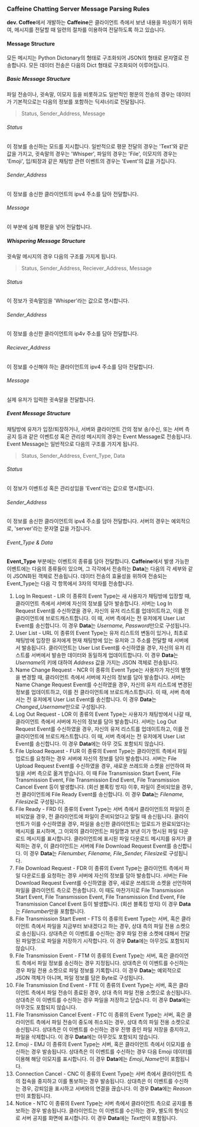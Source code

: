 ### Caffeine Chatting Server Message Parsing Rules
 **dev. Coffee**에서 개발하는 **Caffeine**은 클라이언트 측에서 보낸 내용을 파싱하기 위하여, 메시지를 전달할 때 일련의 절차를 이용하여 전달하도록 하고 있습니다.

#### Message Structure
 모든 메시지는 Python Dictonary의 형태로 구조화되어 JSON의 형태로 문자열로 전송합니다. 모든 데이터 전송은 다음의 Dict 형태로 구조화되어 이루어집니다.

##### Basic Message Structure
 파일 전송이나, 귓속말, 이모지 등을 비롯하고도 일반적인 평문의 전송의 경우는 데이터가 기본적으로는 다음의 정보를 포함하는 딕셔너리로 전달됩니다.
 > Status, Sender_Address, Message
 ###### Status
  이 정보를 송신하는 모드를 지시합니다. 일반적으로 평문 전달의 경우는 'Text'와 같은 값을 가지고, 귓속말의 경우는 'Whisper', 파일의 경우는 'File', 이모지의 경우는 'Emoji', 입/퇴장과 같은 채팅방 관련 이벤트의 경우는 'Event'의 값을 가집니다.
 ###### Sender_Address
  이 정보를 송신한 클라이언트의 ipv4 주소를 담아 전달합니다.
 ###### Message
  이 부분에 실제 평문을 넣어 전달합니다.

##### Whispering Message Structure
 귓속말 메시지의 경우 다음의 구조를 가지게 됩니다.
 > Status, Sender_Address, Reciever_Address, Message
 ###### Status
  이 정보가 귓속말임을 'Whisper'라는 값으로 명시합니다.
 ###### Sender_Address
  이 정보를 송신한 클라이언트의 ip4v 주소를 담아 전달합니다.
 ###### Reciever_Address
  이 정보를 수신해야 하는 클라이언트의 ipv4 주소를 담아 전달합니다.
 ###### Message
  실제 유저가 입력한 귓속말을 전달합니다.

##### Event Message Structure
 채팅방에 유저가 입장/퇴장하거나, 서버와 클라이언트 간의 정보 송/수신, 또는 서버 측 공지 등과 같은 이벤트성 혹은 관리성 메시지의 경우는 Event Message로 전송됩니다. Event Message는 일반적으로 다음의 구조를 가지게 됩니다.
 > Status, Sender_Address, Event_Type, Data
 ###### Status
  이 정보가 이벤트성 혹은 관리성임을 'Event'라는 값으로 명시합니다.
 ###### Sender_Address
  이 정보를 송신한 클라이언트의 ipv4 주소를 담아 전달합니다. 서버의 경우는 예외적으로, 'server'라는 문자열 값을 가집니다.
 ###### Event_Type & Data
  **Event_Type** 부분에는 이벤트의 종류를 담아 전달합니다. **Caffeine**에서 발생 가능한 이벤트에는 다음의 종류들이 있으며, 그 각각에서 전송하는 **Data**는 다음의 각 세부와 같이 JSON화된 객체로 전송됩니다. 데이터 전송의 효율성을 위하여 전송되는 Event_Type는 다음 각 항목에서 3자의 약자를 전송합니다.
  1. Log In Request - LIR
      이 종류의 Event Type는 새 사용자가 채팅방에 입장할 때, 클라이언트 측에서 서버에 자신의 정보를 담아 발송합니다. 서버는 Log In Request Event를 수신하였을 경우, 자신의 유저 리스트를 업데이트하고, 이를 전 클라이언트에 브로드캐스트합니다. 이 때, 서버 측에서는 전 유저에게 User List Event를 송신합니다. 이 경우 **Data**는 *Username, Password*만으로 구성됩니다.
  2. User List - URL
      이 종류의 Event Type는 유저 리스트의 변동이 있거나, 최초로 채팅방에 입장한 유저에게 현재 채팅방에 있는 유저와 그 주소를 전달할 때 서버에서 발송됩니다. 클라이언트는 User List Event를 수신하였을 경우, 자신의 유저 리스트를 서버에서 발송한 데이터와 동일하게 업데이트합니다. 이 경우 **Data**는 *Username*의 키에 대하여 *Address* 값을 가지는 JSON 객체로 전송됩니다.
  3. Name Change Request - NCR
      이 종류의 Event Type는 사용자가 자신의 별명을 변경할 때, 클라이언트 측에서 서버에 자신의 정보를 담아 발송합니다. 서버는 Name Change Request Event를 수신하였을 경우, 자신의 유저 리스트에 변경된 정보를 업데이트하고, 이를 전 클라이언트에 브로드캐스트합니다. 이 때, 서버 측에서는 전 유저에게 User List Event를 송신합니다. 이 경우 **Data**는 *Changed_Username*만으로 구성됩니다.
  4. Log Out Request - LOR
      이 종류의 Event Type는 사용자가 채팅방에서 나갈 때, 클라이언트 측에서 서버에 자신의 정보를 담아 발송합니다. 서버는 Log Out Request Event를 수신하였을 경우, 자신의 유저 리스트를 업데이트하고, 이를 전 클라이언트에 브로드캐스트합니다. 이 때, 서버 측에서는 전 유저에게 User List Event를 송신합니다. 이 경우 **Data**에는 아무 것도 포함되지 않습니다.
  5. File Upload Request - FUR
      이 종류의 Event Type는 클라이언트 측에서 파일 업로드를 요청하는 경우 서버에 자신의 정보를 담아 발송합니다. 서버는 File Upload Request Event를 수신하였을 경우, 새로운 쓰레드와 소켓을 선언하여 파일을 서버 측으로 옮겨 받습니다. 이 때 File Transmission Start Event, File Transmission Event, File Transmission End Event, File Transmission Cancel Event 등이 발생합니다. (회선 블록킹 방지) 이후, 파일이 준비되었을 경우, 전 클라이언트에 File Ready Event를 송신합니다. 이 경우 **Data**는 *Filename, Filesize*로 구성됩니다.
  6. File Ready - FRD
      이 종류의 Event Type는 서버 측에서 클라이언트의 파일이 준비되었을 경우, 전 클라이언트에 파일이 준비되었다고 알릴 때 송신됩니다. 클라이언트가 이를 수신하였을 경우, 파일을 송신한 클라이언트는 업로드가 완료되었다는 메시지를 표시하며, 그 이외의 클라이언트는 파일명과 보낸 이가 명시된 파일 다운로드 메시지를 표시합니다. 클라이언트에 표시된 파일 다운로드 메시지를 유저가 클릭하는 경우, 이 클라이언트는 서버에 File Download Request Event를 송신합니다. 이 경우 **Data**는 *Filenumber, Filename, File_Sender, Filesize*로 구성됩니다.
  7. File Download Request - FDR
      이 종류의 Event Type는 클라이언트 측에서 파일 다운로드를 요청하는 경우 서버에 자신의 정보를 담아 발송합니다. 서버는 File Download Request Event를 수신하였을 경우, 새로운 쓰레드와 소켓을 선언하여 파일을 클라이언트 측으로 전송합니다. 이 때도 마찬가지로 File Transmission Start Event, File Transmission Event, File Transmission End Event, File Transmission Cancel Event 등이 발생합니다. (회선 블록킹 방지) 이 경우 **Data**는 *Filenumber*만을 포함합니다.
  8. File Transmission Start Event - FTS
      이 종류의 Event Type는 서버, 혹은 클라이언트 측에서 파일을 지금부터 보내겠다고 하는 경우, 상대 측의 파일 전용 소켓으로 송신됩니다. 상대측은 이 이벤트를 수신하는 경우 파일 전용 소켓에 대해서 전달된 파일명으로 파일을 저장하기 시작합니다. 이 경우 **Data**에는 아무것도 포함되지 않습니다.
  9. File Transmission Event - FTM
      이 종류의 Event Type는 서버, 혹은 클라이언트 측에서 파일 정보를 송신하는 경우 지정됩니다. 상대측은 이 이벤트를 수신하는 경우 파일 전용 소켓으로 파일 정보를 기록합니다. 이 경우 **Data**는 예외적으로 JSON 객체가 아니며, 파일 정보를 담은 Byte로 구성됩니다.
  10. File Transmission End Event - FTE
      이 종류의 Event Type는 서버, 혹은 클라이언트 측에서 파일 전송이 종료된 경우, 상대 측의 파일 전용 소켓으로 송신됩니다. 상대측은 이 이벤트를 수신하는 경우 파일을 저장하고 닫습니다. 이 경우 **Data**에는 아무것도 포함되지 않습니다.
  11. File Transmission Cancel Event - FTC
      이 종류의 Event Type는 서버, 혹은 클라이언트 측에서 파일 전송이 중도에 취소되는 경우, 상대 측의 파일 전용 소켓으로 송신됩니다. 상대측은 이 이벤트를 수신하는 경우 진행 중인 파일 저장을 중지하고, 파일을 삭제합니다. 이 경우 **Data**에는 아무것도 포함되지 않습니다.
  12. Emoji - EMJ
      이 종류의 Event Type는 서버, 혹은 클라이언트 측에서 이모지를 송신하는 경우 발송됩니다. 상대측은 이 이벤트를 수신하는 경우 다음 Emoji 데이터를 이용해 해당 이모지를 표시합니다. 이 경우 **Data**에는 *Emoji_Name*만이 포함됩니다.
  13. Connection Cancel - CNC
      이 종류의 Event Type는 서버 측에서 클라이언트 측의 접속을 중지하고 이를 통보하는 경우 발송됩니다. 상대측은 이 이벤트를 수신하는 경우, 강퇴임을 표시하고 서버와의 연결을 끊습니다. 이 경우 **Data**에는 *Reason*만이 포함됩니다.
  14. Notice - NTC
      이 종류의 Event Type는 서버 측에서 클라이언트 측으로 공지를 통보하는 경우 발송됩니다. 클라이언트는 이 이벤트를 수신하는 경우, 별도의 형식으로 서버 공지를 화면에 표시합니다. 이 경우 **Data**에는 *Text*만이 포함됩니다.